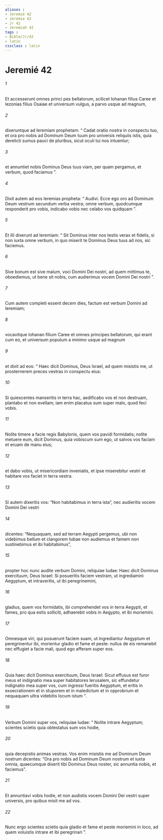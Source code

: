 ```yaml
---
aliases : 
- Jeremié 42
- Jérémie 42
- Jr 42
- Jeremiah 42
tags : 
- Bible/Jr/42
- latin
cssclass : latin
---
```


# Jeremié 42

###### 1
Et accesserunt omnes princi pes bellatorum, scilicet Iohanan filius Caree et Iezonias filius Osaiae et universum vulgus, a parvo usque ad magnum, 
###### 2
dixeruntque ad Ieremiam prophetam: “ Cadat oratio nostra in conspectu tuo, et ora pro nobis ad Dominum Deum tuum pro universis reliquiis istis, quia derelicti sumus pauci de pluribus, sicut oculi tui nos intuentur; 
###### 3
et annuntiet nobis Dominus Deus tuus viam, per quam pergamus, et verbum, quod faciamus ”. 
###### 4
Dixit autem ad eos Ieremias propheta: “ Audivi. Ecce ego oro ad Dominum Deum vestrum secundum verba vestra; omne verbum, quodcumque responderit pro vobis, indicabo vobis nec celabo vos quidquam ”. 
###### 5
Et illi dixerunt ad Ieremiam: “ Sit Dominus inter nos testis verax et fidelis, si non iuxta omne verbum, in quo miserit te Dominus Deus tuus ad nos, sic faciemus. 
###### 6
Sive bonum est sive malum, voci Domini Dei nostri, ad quem mittimus te, oboediemus, ut bene sit nobis, cum audierimus vocem Domini Dei nostri ”.
###### 7
Cum autem completi essent decem dies, factum est verbum Domini ad Ieremiam; 
###### 8
vocavitque Iohanan filium Caree et omnes principes bellatorum, qui erant cum eo, et universum populum a minimo usque ad magnum 
###### 9
et dixit ad eos: “ Haec dicit Dominus, Deus Israel, ad quem misistis me, ut prosternerem preces vestras in conspectu eius: 
###### 10
Si quiescentes manseritis in terra hac, aedificabo vos et non destruam, plantabo et non evellam; iam enim placatus sum super malo, quod feci vobis. 
###### 11
Nolite timere a facie regis Babylonis, quem vos pavidi formidatis; nolite metuere eum, dicit Dominus, quia vobiscum sum ego, ut salvos vos faciam et eruam de manu eius; 
###### 12
et dabo vobis, ut misericordiam inveniatis, et ipse miserebitur vestri et habitare vos faciet in terra vestra.
###### 13
Si autem dixeritis vos: “Non habitabimus in terra ista”, nec audieritis vocem Domini Dei vestri 
###### 14
dicentes: “Nequaquam, sed ad terram Aegypti pergemus, ubi non videbimus bellum et clangorem tubae non audiemus et famem non sustinebimus et ibi habitabimus”, 
###### 15
propter hoc nunc audite verbum Domini, reliquiae Iudae: Haec dicit Dominus exercituum, Deus Israel: Si posueritis faciem vestram, ut ingrediamini Aegyptum, et intraveritis, ut ibi peregrinemini, 
###### 16
gladius, quem vos formidatis, ibi comprehendet vos in terra Aegypti, et fames, pro qua estis solliciti, adhaerebit vobis in Aegypto, et ibi moriemini. 
###### 17
Omnesque viri, qui posuerunt faciem suam, ut ingrediantur Aegyptum et peregrinentur ibi, morientur gladio et fame et peste: nullus de eis remanebit nec effugiet a facie mali, quod ego afferam super eos. 
###### 18
Quia haec dicit Dominus exercituum, Deus Israel: Sicut effusus est furor meus et indignatio mea super habitatores Ierusalem, sic effundetur indignatio mea super vos, cum ingressi fueritis Aegyptum, et eritis in exsecrationem et in stuporem et in maledictum et in opprobrium et nequaquam ultra videbitis locum istum ”.
###### 19
Verbum Domini super vos, reliquiae Iudae: “ Nolite intrare Aegyptum; scientes scietis quia obtestatus sum vos hodie, 
###### 20
quia decepistis animas vestras. Vos enim misistis me ad Dominum Deum nostrum dicentes: “Ora pro nobis ad Dominum Deum nostrum et iuxta omnia, quaecumque dixerit tibi Dominus Deus noster, sic annuntia nobis, et faciemus”. 
###### 21
Et annuntiavi vobis hodie, et non audistis vocem Domini Dei vestri super universis, pro quibus misit me ad vos. 
###### 22
Nunc ergo scientes scietis quia gladio et fame et peste moriemini in loco, ad quem voluistis intrare et ibi peregrinari ”.
